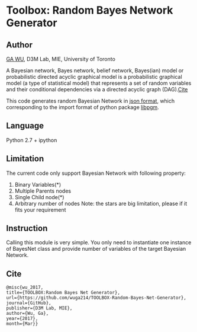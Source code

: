 Toolbox: Random Bayes Network Generator
===
## Author 
[GA WU](mailto:wuga@mie.utoronto.ca), D3M Lab, MIE, University of Toronto

A Bayesian network, Bayes network, belief network, Bayes(ian) model or probabilistic directed acyclic graphical model is a probabilistic graphical model (a type of statistical model) that represents a set of random variables and their conditional dependencies via a directed acyclic graph (DAG).[Cite](https://en.wikipedia.org/wiki/Bayesian_network)

This code generates random Bayesian Network in [json format](http://www.json.org/), which corresponding to the import format of python package [libpgm](http://pythonhosted.org/libpgm/).

## Language
Python 2.7 + ipython

## Limitation
The current code only support Bayesian Network with following property:
1. Binary Variables(*)
2. Multiple Parents nodes
3. Single Child node(*)
4. Arbitrary number of nodes
Note: the stars are big limitation, please if it fits your requirement

## Instruction
Calling this module is very simple. You only need to instantiate one instance of BayesNet class and provide number of variables of the target Bayesian Network.

## Cite
```
@misc{wu_2017, 
title={TOOLBOX:Random Bayes Net Generator}, 
url={https://github.com/wuga214/TOOLBOX-Random-Bayes-Net-Generator}, 
journal={GitHub}, 
publisher={D3M Lab, MIE}, 
author={Wu, Ga}, 
year={2017}, 
month={Mar}}
```

